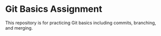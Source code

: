 # Git Basics Assignment
This repository is for practicing Git basics including commits, branching, and merging.